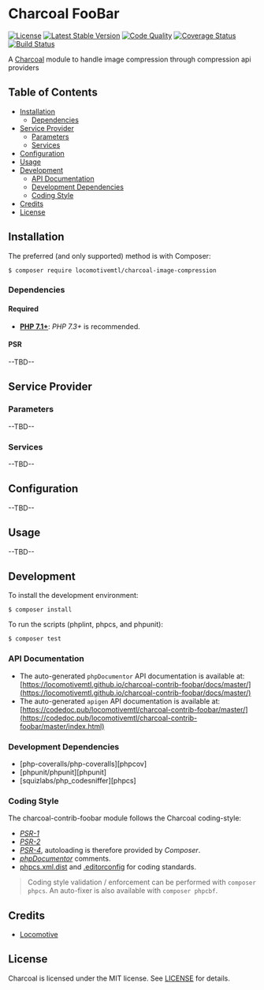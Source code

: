 Charcoal FooBar
===============

[![License][badge-license]][charcoal-contrib-foobar]
[![Latest Stable Version][badge-version]][charcoal-contrib-foobar]
[![Code Quality][badge-scrutinizer]][dev-scrutinizer]
[![Coverage Status][badge-coveralls]][dev-coveralls]
[![Build Status][badge-travis]][dev-travis]

A [Charcoal][charcoal-app] module to handle image compression through compression api providers


## Table of Contents

-   [Installation](#installation)
    -   [Dependencies](#dependencies)
-   [Service Provider](#service-provider)
    -   [Parameters](#parameters)
    -   [Services](#services)
-   [Configuration](#configuration)
-   [Usage](#usage)
-   [Development](#development)
    -  [API Documentation](#api-documentation)
    -  [Development Dependencies](#development-dependencies)
    -  [Coding Style](#coding-style)
-   [Credits](#credits)
-   [License](#license)



## Installation

The preferred (and only supported) method is with Composer:

```shell
$ composer require locomotivemtl/charcoal-image-compression
```



### Dependencies

#### Required

-   [**PHP 7.1+**](https://php.net): _PHP 7.3+_ is recommended.



#### PSR

--TBD--



## Service Provider

### Parameters

--TBD--



### Services

--TBD--



## Configuration

--TBD--



## Usage

--TBD--



## Development

To install the development environment:

```shell
$ composer install
```

To run the scripts (phplint, phpcs, and phpunit):

```shell
$ composer test
```



### API Documentation

-   The auto-generated `phpDocumentor` API documentation is available at:  
    [https://locomotivemtl.github.io/charcoal-contrib-foobar/docs/master/](https://locomotivemtl.github.io/charcoal-contrib-foobar/docs/master/)
-   The auto-generated `apigen` API documentation is available at:  
    [https://codedoc.pub/locomotivemtl/charcoal-contrib-foobar/master/](https://codedoc.pub/locomotivemtl/charcoal-contrib-foobar/master/index.html)



### Development Dependencies

-   [php-coveralls/php-coveralls][phpcov]
-   [phpunit/phpunit][phpunit]
-   [squizlabs/php_codesniffer][phpcs]



### Coding Style

The charcoal-contrib-foobar module follows the Charcoal coding-style:

-   [_PSR-1_][psr-1]
-   [_PSR-2_][psr-2]
-   [_PSR-4_][psr-4], autoloading is therefore provided by _Composer_.
-   [_phpDocumentor_](http://phpdoc.org/) comments.
-   [phpcs.xml.dist](phpcs.xml.dist) and [.editorconfig](.editorconfig) for coding standards.

> Coding style validation / enforcement can be performed with `composer phpcs`. An auto-fixer is also available with `composer phpcbf`.



## Credits

-   [Locomotive](https://locomotive.ca/)



## License

Charcoal is licensed under the MIT license. See [LICENSE](LICENSE) for details.



[charcoal-contrib-foobar]:  https://packagist.org/packages/locomotivemtl/charcoal-contrib-foobar
[charcoal-app]:             https://packagist.org/packages/locomotivemtl/charcoal-app

[dev-scrutinizer]:    https://scrutinizer-ci.com/g/locomotivemtl/charcoal-contrib-foobar/
[dev-coveralls]:      https://coveralls.io/r/locomotivemtl/charcoal-contrib-foobar
[dev-travis]:         https://travis-ci.org/locomotivemtl/charcoal-contrib-foobar

[badge-license]:      https://img.shields.io/packagist/l/locomotivemtl/charcoal-contrib-foobar.svg?style=flat-square
[badge-version]:      https://img.shields.io/packagist/v/locomotivemtl/charcoal-contrib-foobar.svg?style=flat-square
[badge-scrutinizer]:  https://img.shields.io/scrutinizer/g/locomotivemtl/charcoal-contrib-foobar.svg?style=flat-square
[badge-coveralls]:    https://img.shields.io/coveralls/locomotivemtl/charcoal-contrib-foobar.svg?style=flat-square
[badge-travis]:       https://img.shields.io/travis/locomotivemtl/charcoal-contrib-foobar.svg?style=flat-square

[psr-1]:  https://www.php-fig.org/psr/psr-1/
[psr-2]:  https://www.php-fig.org/psr/psr-2/
[psr-3]:  https://www.php-fig.org/psr/psr-3/
[psr-4]:  https://www.php-fig.org/psr/psr-4/
[psr-6]:  https://www.php-fig.org/psr/psr-6/
[psr-7]:  https://www.php-fig.org/psr/psr-7/
[psr-11]: https://www.php-fig.org/psr/psr-11/
[psr-12]: https://www.php-fig.org/psr/psr-12/
